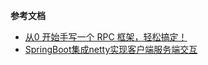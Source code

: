 **参考文档**
* [从0 开始手写一个 RPC 框架，轻松搞定！ ](https://mp.weixin.qq.com/s/V8VmYTDjTDYDxx_XxqGeVw)
* [SpringBoot集成netty实现客户端服务端交互](https://mp.weixin.qq.com/s/b-EH8q_usiZntFVoZ5v4AQ)